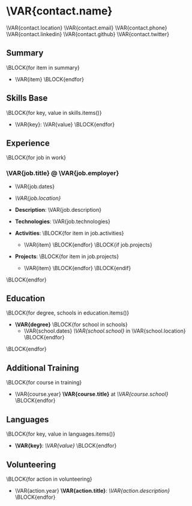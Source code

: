 # \VAR{contact.name}
\VAR{contact.location}
\VAR{contact.email}
\VAR{contact.phone}
\VAR{contact.linkedin}
\VAR{contact.github}
\VAR{contact.twitter}

## Summary

\BLOCK{for item in summary}
- \VAR{item}
\BLOCK{endfor}

## Skills Base

\BLOCK{for key, value in skills.items()}
- \VAR{key}: \VAR{value}
\BLOCK{endfor}

## Experience

\BLOCK{for job in work}
### \VAR{job.title} @ \VAR{job.employer}

- \VAR{job.dates}
- _\VAR{job.location}_

- **Description**: \VAR{job.description}
- **Technologies**: \VAR{job.technologies}
- **Activities**:
\BLOCK{for item in job.activities}
  - \VAR{item}
\BLOCK{endfor}
\BLOCK{if job.projects}
- **Projects**:
\BLOCK{for item in job.projects}
  - \VAR{item}
\BLOCK{endfor}
\BLOCK{endif}

\BLOCK{endfor}

## Education

\BLOCK{for degree, schools in education.items()}
- **\VAR{degree}**
\BLOCK{for school in schools}
  - \VAR{school.dates} _\VAR{school.school}_ in \VAR{school.location}
\BLOCK{endfor}

\BLOCK{endfor}

## Additional  Training

\BLOCK{for course in training}
- \VAR{course.year} **\VAR{course.title}** at _\VAR{course.school}_
\BLOCK{endfor}

## Languages

\BLOCK{for key, value in languages.items()}
- **\VAR{key}**: _\VAR{value}_
\BLOCK{endfor}

## Volunteering

\BLOCK{for action in volunteering}
- \VAR{action.year} **\VAR{action.title}**: _\VAR{action.description}_
\BLOCK{endfor}